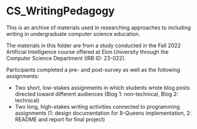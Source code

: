 # CS_WritingPedagogy
This is an archive of materials used in researching approaches to including writing in undergraduate computer science education.

The materials in this folder are from a study conducted in the Fall 2022 Artificial Intelligence course offered at Elon University through the Computer Science Department (IRB ID: 23-022).

Participants completed a pre- and post-survey as well as the following assignments: 
* Two short, low-stakes assignments in which students wrote blog posts directed toward different audiences (Blog 1: non-technical, Blog 2: technical) 
* Two long, high-stakes writing activities connected to programming assignments (1: design documentation for 8-Queens implementation, 2: README and report for final project)
